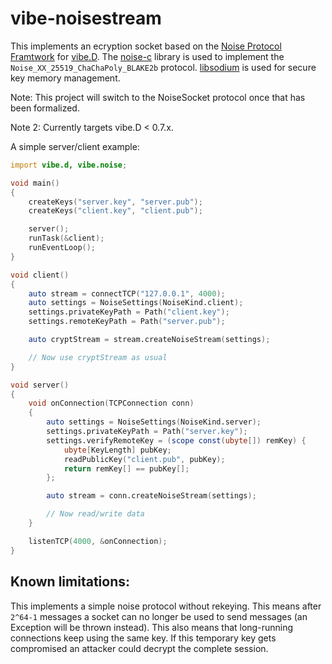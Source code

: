 vibe-noisestream
================

This implements an ecryption socket based on the [Noise Protocol Framtwork](https://noiseprotocol.org/)
for [vibe.D](http://vibed.org/). The [noise-c](https://github.com/rweather/noise-c)
library is used to implement the `Noise_XX_25519_ChaChaPoly_BLAKE2b` protocol.
[libsodium](http://libsodium.org) is used for secure key memory management.

Note: This project will switch to the NoiseSocket protocol once that has been
formalized.

Note 2: Currently targets vibe.D < 0.7.x.

A simple server/client example:

```d
import vibe.d, vibe.noise;

void main()
{
    createKeys("server.key", "server.pub");
    createKeys("client.key", "client.pub");

    server();
    runTask(&client);
    runEventLoop();
}

void client()
{
    auto stream = connectTCP("127.0.0.1", 4000);
    auto settings = NoiseSettings(NoiseKind.client);
    settings.privateKeyPath = Path("client.key");
    settings.remoteKeyPath = Path("server.pub");

    auto cryptStream = stream.createNoiseStream(settings);

    // Now use cryptStream as usual
}

void server()
{
    void onConnection(TCPConnection conn)
    {
        auto settings = NoiseSettings(NoiseKind.server);
        settings.privateKeyPath = Path("server.key");
        settings.verifyRemoteKey = (scope const(ubyte[]) remKey) {
            ubyte[KeyLength] pubKey;
            readPublicKey("client.pub", pubKey); 
            return remKey[] == pubKey[];
        };

        auto stream = conn.createNoiseStream(settings);

        // Now read/write data
    }

    listenTCP(4000, &onConnection);
}

```

Known limitations:
------------------
This implements a simple noise protocol without rekeying. This means
after `2^64-1` messages a socket can no longer be used to send messages 
(an Exception will be thrown instead). This also means that long-running
connections keep using the same key. If this temporary key gets compromised
an attacker could decrypt the complete session.
